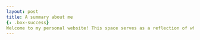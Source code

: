 ```yaml
---
layout: post
title: A summary about me
{: .box-success}
Welcome to my personal website! This space serves as a reflection of who I am and what I love. Dive in to explore my world, learn more about my experiences, and connect with me. Thank you for visiting, and I hope you find something that resonates with you!
---
```

